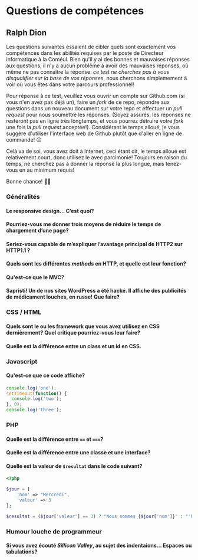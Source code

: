 # Questions de compétences

## Ralph Dion

Les questions suivantes essaient de cibler quels sont exactement vos compétences dans les abilités requises par le poste de Directeur informatique à la Coméul. Bien qu'il y ai des bonnes et mauvaises réponses aux questions, il n'y a aucun problème à avoir des mauvaises réponses, où même ne pas connaître la réponse: _ce test ne cherches pas à vous disqualifier sur la base de vos réponses_, nous cherchons simplemement à voir où vous êtes dans votre parcours professionnel!

Pour réponse à ce test, veuillez vous ouvrir un compte sur Github.com (si vous n'en avez pas déjà un), faire un *fork* de ce repo, répondre aux questions dans un nouveau document sur votre repo et effectuer un *pull request* pour nous soumettre les réponses. (Soyez assurés, les réponses ne resteront pas en ligne très longtemps, et vous pourrez détruire votre *fork* une fois la *pull request* acceptée!). Considérant le temps alloué, je vous suggère d'utiliser l'interface web de Github plutôt que d'aller en ligne de commande! 😉

Celà va de soi, vous avez doit à Internet, ceci étant dit, le temps alloué est relativement court, donc utilisez le avec parcimonie! Toujours en raison du temps, ne cherchez pas à donner la réponse la plus longue, mais tenez-vous en au minimum requis!

Bonne chance! 💪🔥

### Généralités

#### Le responsive design… C’est quoi?

#### Pourriez-vous me donner trois moyens de réduire le temps de chargement d’une page?

#### Seriez-vous capable de m’expliquer l’avantage principal de HTTP2 sur HTTP1.1 ?

#### Quels sont les différentes _methods_ en HTTP, et quelle est leur fonction?

#### Qu'est-ce que le MVC?

#### Sapristi! Un de nos sites WordPress a été hacké. Il affiche des publicités de médicament louches, en russe! Que faire?

### CSS / HTML

#### Quels sont le ou les framework que vous avez utilisez en CSS dernièrement? Quel critique pourriez-vous leur faire?

#### Quelle est la différence entre un class et un id en CSS.

### Javascript

#### Qu'est-ce que ce code affiche?

```javascript
console.log('one');
setTimeout(function() {
  console.log('two');
}, 0);
console.log('three');
```

### PHP

#### Quelle est la différence entre `==` et `===`?

#### Quelle est la différence entre une classe et une interface?

#### Quelle est la valeur de `$resultat` dans le code suivant?

```php
<?php

$jour = [
	'nom' => "Mercredi",
	'valeur' => 3
];

$resultat = ($jour['valeur'] == 3) ? "Nous sommes {$jour['nom']}" : "'Nous ne sommes pas {$jour['nom']}";
```

### Humour louche de programmeur

#### Si vous avez écouté *Sillicon Valley*, au sujet des indentaions... Espaces ou tabulations?
